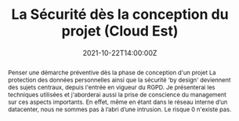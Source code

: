 ---
title: La Sécurité dès la conception du projet (Cloud Est)

event: Cloud Est 2021
event_url: http://cloudest-event.fr/

location: En ligne

summary: Depuis l'entrée en vigueur du RGPD, la protection des données personnelles (PII) ainsi que la sécurité "by design" deviennent des sujets centraux 
abstract: "Penser une démarche préventive dès la phase de conception d'un projet

La protection des données personnelles ainsi que la sécurité 'by design' deviennent des sujets centraux, depuis l'entrée en vigueur du RGPD.

Je présenterai les techniques utilisées et j'aborderai aussi la prise de conscience du management sur ces aspects importants.

En effet, même en étant dans le réseau interne d’un datacenter, nous ne sommes pas à l’abri d’une intrusion. Le risque 0 n'existe pas."

date: "2021-10-22T14:00:00Z"
date_end: "2021-10-22T15:00:00Z"
all_day: false

publishDate: "2021-09-18T00:00:00Z"

authors: [David Aparicio]
tags: [Cybersécurité]

featured: false

image:
  caption: 'Crédits: [**Slides**](../../talks/CloudEst2021_La_securite_des_la_conception.pdf)'
  focal_point: Right

links:
url_code: ""
url_pdf: ""
url_slides: "talks/CloudEst2021_La_securite_des_la_conception.pdf"
url_video: ""

slides: ""
projects: []
---